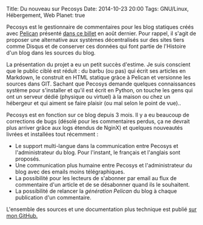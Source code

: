 Title: Du nouveau sur Pecosys
Date: 2014-10-23 20:00
Tags: GNU/Linux, Hébergement, Web
Planet: true

Pecosys est le gestionnaire de commentaires pour les blog statiques créés avec
[Pelican](http://docs.getpelican.com/en/3.4.0) présenté [dans ce
billet](http://blogduyax.madyanne.fr/pecosys-les-commentaires-avec-pelican.html) en
août dernier. Pour rappel, il s'agit de proposer une alternative aux systèmes
décentralisés sur des sites tiers comme Disqus et de conserver ces données qui
font partie de l'Histoire d'un blog dans les sources du blog.

La présentation du projet a eu un petit succès d'estime. Je suis conscient que
le public ciblé est réduit : du barbu (ou pas) qui écrit ses articles en
Markdown, le construit en HTML statique gràce à Pelican et versionne les
sources dans GIT. Sachant que Pecosys demande quelques connaissances système
pour s'installer et qu'il est écrit en Python, on touche les gens qui ont un
serveur dédié (physique ou virtuel) à la maison ou chez un hébergeur et qui
aiment se faire plaisir (ou mal selon le point de vue)..

Pecosys est en fonction sur ce blog depuis 3 mois. Il y a eu beaucoup de
corrections de bugs (désolé pour les commentaires perdus, ça ne devrait plus
arriver grâce aux logs étendus de NginX) et quelques nouveautés livrées et
installées tout récemment :

-    Le support multi-langue dans la communication entre Pecosys et
     l'administrateur du blog. Pour l'instant, le français et l'anglais sont
     proposés.
-    Une communication plus humaine entre Pecosys et l'administrateur du blog
     avec des emails moins télégraphiques.
-    La possibilité pour les lecteurs de s'abonner par email au flux de
     commentaire d'un article et de se désabonner quand ils le souhaitent.
-    La possibilité de relancer la *génération Pelican* du blog à chaque publication d'un
     commentaire.

L'ensemble des sources et une documentation plus technique  est publié [sur mon
GitHub.](https://github.com/kianby/pecosys)


